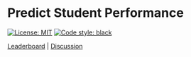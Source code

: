 # Predict Student Performance

[![License: MIT](https://img.shields.io/badge/License-MIT-yellow.svg)](https://opensource.org/licenses/MIT)
[![Code style: black](https://img.shields.io/badge/code%20style-black-000000.svg)](https://github.com/psf/black)

[Leaderboard](https://www.kaggle.com/competitions/predict-student-performance-from-game-play/leaderboard) | [Discussion](https://www.kaggle.com/competitions/predict-student-performance-from-game-play/discussion?sort=published)
